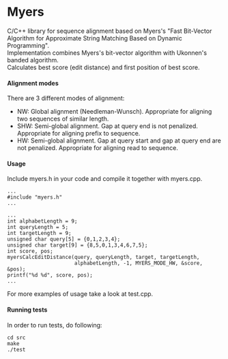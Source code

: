 # Myers

C/C++ library for sequence alignment based on Myers's "Fast Bit-Vector Algorithm for Approximate String Matching Based on Dynamic Programming".  
Implementation combines Myers's bit-vector algorithm with Ukonnen's banded algorithm.  
Calculates best score (edit distance) and first position of best score.  


#### Alignment modes
There are 3 different modes of alignment:
* NW: Global alignment (Needleman-Wunsch).
      Appropriate for aligning two sequences of similar length. 
* SHW: Semi-global alignment. Gap at query end is not penalized.
       Appropriate for aligning prefix to sequence.
* HW: Semi-global alignment. Gap at query start and gap at query end are not penalized.
      Appropriate for aligning read to sequence.


#### Usage
Include myers.h in your code and compile it together with myers.cpp.  

```
...
#include "myers.h"
...
```
```
...
int alphabetLength = 9;
int queryLength = 5;
int targetLength = 9;
unsigned char query[5] = {0,1,2,3,4};
unsigned char target[9] = {8,5,0,1,3,4,6,7,5};
int score, pos;
myersCalcEditDistance(query, queryLength, target, targetLength,
                      alphabetLength, -1, MYERS_MODE_HW, &score, &pos);
printf("%d %d", score, pos);
...
```    

For more examples of usage take a look at test.cpp.


#### Running tests
In order to run tests, do following:

    cd src
    make
    ./test
